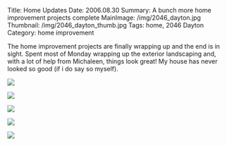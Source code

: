 Title: Home Updates
Date: 2006.08.30
Summary: A bunch more home improvement projects complete
MainImage: /img/2046_dayton.jpg
Thumbnail: /img/2046_dayton_thumb.jpg
Tags: home, 2046 Dayton
Category: home improvement

The home improvement projects are finally wrapping up and the end is in sight. Spent most of Monday wrapping up the exterior landscaping and, with a lot of help from Michaleen, things look great! My house has never looked so good (if i do say so myself).

<p><img src="/img/house/house1.jpg" class="smallimg" /></p>

<p><img src="/img/house/house2.jpg" class="smallimg" /></p>

<p><img src="/img/house/house.jpg" class="smallimg" /></p>

<p><img src="/img/house/picture8.jpg" class="smallimg" /></p>

<p><img src="/img/house/picture10.jpg" class="smallimg" /></p>
